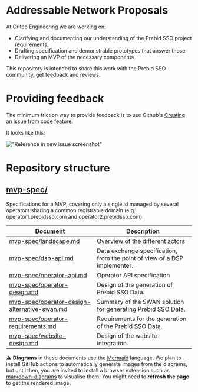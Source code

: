 # Addressable Network Proposals

At Criteo Engineering we are working on:

- Clarifying and documenting our understanding of the Prebid SSO project requirements.
- Drafting specification and demonstrable prototypes that answer those
- Delivering an MVP of the necessary components

This repository is intended to share this work with the Prebid SSO community, get feedback and reviews.

# Providing feedback

The minimum friction way to provide feedback is to use Github's
[Creating an issue from code](https://docs.github.com/en/issues/tracking-your-work-with-issues/creating-an-issue#creating-an-issue-from-code)
feature.

It looks like this:

!["Reference in new issue screenshot"](https://docs.github.com/assets/images/help/repository/open-new-issue-specific-line.png)

# Repository structure

## [mvp-spec/](/mvp-spec)

Specifications for a MVP, covering only a single id managed by several operators sharing a common registrable domain 
(e.g. operator1.prebidsso.com and operator2.prebidsso.com).

| Document                                                                                       | Description                                                               |
|------------------------------------------------------------------------------------------------|---------------------------------------------------------------------------|
| [mvp-spec/landscape.md](./mvp-spec/landscape.md)                                               | Overview of the different actors                                          |
| [mvp-spec/dsp-api.md](./mvp-spec/dsp-api.md)                                                   | Data exchange specification, from the point of view of a DSP implementer. |
| [mvp-spec/operator-api.md](./mvp-spec/operator-api.md)                                         | Operator API specification                                                |
| [mvp-spec/operator-design.md](./mvp-spec/operator-design.md)                                   | Design of the generation of Prebid SSO Data.                              |
| [mvp-spec/operator-design-alternative-swan.md](./mvp-spec/operator-design-alternative-swan.md) | Summary of the SWAN solution for generating Prebid SSO Data.              |
| [mvp-spec/operator-requirements.md](./mvp-spec/operator-requirements.md)                       | Requirements for the generation of the Prebid SSO Data.                   |
| [mvp-spec/website-design.md](./mvp-spec/website-design.md)                                     | Design of the website integration.                                        |

⚠️ **Diagrams** in these documents use the [Mermaid](https://mermaidjs.github.io/) language.
We plan to install GitHub actions to automatically generate images from the diagrams, but until then,
you are invited to install a browser extension such as [markdown-diagrams](https://chrome.google.com/webstore/detail/markdown-diagrams/pmoglnmodacnbbofbgcagndelmgaclel/related) to visualise them.
You might need to **refresh the page** to get the rendered image.
